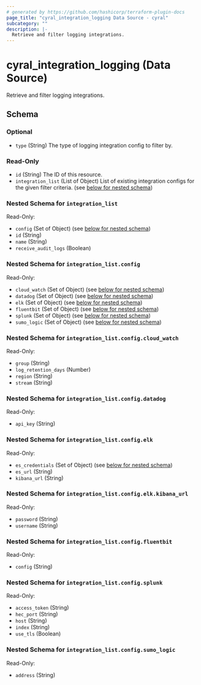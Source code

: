 ```yaml
---
# generated by https://github.com/hashicorp/terraform-plugin-docs
page_title: "cyral_integration_logging Data Source - cyral"
subcategory: ""
description: |-
  Retrieve and filter logging integrations.
---
```


# cyral_integration_logging (Data Source)

Retrieve and filter logging integrations.



<!-- schema generated by tfplugindocs -->
## Schema

### Optional

- `type` (String) The type of logging integration config to filter by.

### Read-Only

- `id` (String) The ID of this resource.
- `integration_list` (List of Object) List of existing integration configs for the given filter criteria. (see [below for nested schema](#nestedatt--integration_list))

<a id="nestedatt--integration_list"></a>
### Nested Schema for `integration_list`

Read-Only:

- `config` (Set of Object) (see [below for nested schema](#nestedobjatt--integration_list--config))
- `id` (String)
- `name` (String)
- `receive_audit_logs` (Boolean)

<a id="nestedobjatt--integration_list--config"></a>
### Nested Schema for `integration_list.config`

Read-Only:

- `cloud_watch` (Set of Object) (see [below for nested schema](#nestedobjatt--integration_list--config--cloud_watch))
- `datadog` (Set of Object) (see [below for nested schema](#nestedobjatt--integration_list--config--datadog))
- `elk` (Set of Object) (see [below for nested schema](#nestedobjatt--integration_list--config--elk))
- `fluentbit` (Set of Object) (see [below for nested schema](#nestedobjatt--integration_list--config--fluentbit))
- `splunk` (Set of Object) (see [below for nested schema](#nestedobjatt--integration_list--config--splunk))
- `sumo_logic` (Set of Object) (see [below for nested schema](#nestedobjatt--integration_list--config--sumo_logic))

<a id="nestedobjatt--integration_list--config--cloud_watch"></a>
### Nested Schema for `integration_list.config.cloud_watch`

Read-Only:

- `group` (String)
- `log_retention_days` (Number)
- `region` (String)
- `stream` (String)


<a id="nestedobjatt--integration_list--config--datadog"></a>
### Nested Schema for `integration_list.config.datadog`

Read-Only:

- `api_key` (String)


<a id="nestedobjatt--integration_list--config--elk"></a>
### Nested Schema for `integration_list.config.elk`

Read-Only:

- `es_credentials` (Set of Object) (see [below for nested schema](#nestedobjatt--integration_list--config--elk--es_credentials))
- `es_url` (String)
- `kibana_url` (String)

<a id="nestedobjatt--integration_list--config--elk--es_credentials"></a>
### Nested Schema for `integration_list.config.elk.kibana_url`

Read-Only:

- `password` (String)
- `username` (String)



<a id="nestedobjatt--integration_list--config--fluentbit"></a>
### Nested Schema for `integration_list.config.fluentbit`

Read-Only:

- `config` (String)


<a id="nestedobjatt--integration_list--config--splunk"></a>
### Nested Schema for `integration_list.config.splunk`

Read-Only:

- `access_token` (String)
- `hec_port` (String)
- `host` (String)
- `index` (String)
- `use_tls` (Boolean)


<a id="nestedobjatt--integration_list--config--sumo_logic"></a>
### Nested Schema for `integration_list.config.sumo_logic`

Read-Only:

- `address` (String)


